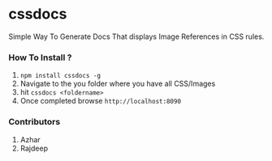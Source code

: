 # cssdocs

Simple Way To Generate Docs That displays Image References in CSS rules.


### How To Install ?

1. ``` npm install cssdocs -g  ```
2. Navigate to the you folder where you have all CSS/Images
3. hit ``` cssdocs <foldername> ```
4. Once completed browse ``` http://localhost:8090 ```


### Contributors 
1. Azhar
2. Rajdeep


